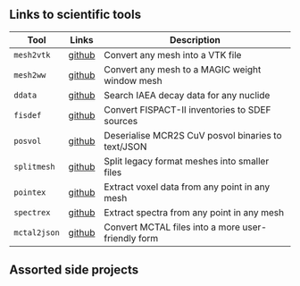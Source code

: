 ## Links to scientific tools

| Tool | Links | Description |
| ---- | ----- | ----------- |
| `mesh2vtk`    | [github](https://github.com/repositony/mesh2vtk) | Convert any mesh into a VTK file |
| `mesh2ww`     | [github](https://github.com/repositony/mesh2ww) | Convert any mesh to a MAGIC weight window mesh |
| `ddata`       | [github](https://github.com/repositony/decaydata) | Search IAEA decay data for any nuclide |
| `fisdef`      | [github](https://github.com/repositony/fisdef) | Convert FISPACT-II inventories to SDEF sources |
| `posvol`      | [github](https://github.com/repositony/posvol) | Deserialise MCR2S CuV posvol binaries to text/JSON |
| `splitmesh`   | [github](https://github.com/repositony/splitmesh) | Split legacy format meshes into smaller files |
| `pointex`     | [github](https://github.com/repositony/pointextract) | Extract voxel data from any point in any mesh |
| `spectrex`    | [github](https://github.com/repositony/spectraextract) | Extract spectra from any point in any mesh |
| `mctal2json`  | [github](https://github.com/repositony/mctal2json) | Convert MCTAL files into a more user-friendly form |

## Assorted side projects


